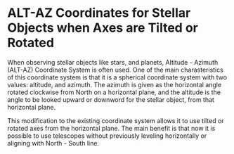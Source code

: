 # ALT-AZ Coordinates for Stellar Objects when Axes are Tilted or Rotated

When observing stellar objects like stars, and planets, Altitude - Azimuth (ALT-AZ) Coordinate System is often used. One of the main charasteristics of this coordinate system is that it is a spherical coordinate system with two values: altitude, and azimuth. The azimuth is given as the horizontal angle rotated clockwise from North on a horizontal plane, and the altitude is the angle to be looked upward or downword for the stellar object, from that horizontal plane.

This modification to the existing coordinate system allows it to use tilted or rotated axes from the horizontal plane. The main benefit is that now it is possible to use telescopes without previously leveling horizontally or aligning with North - South line.